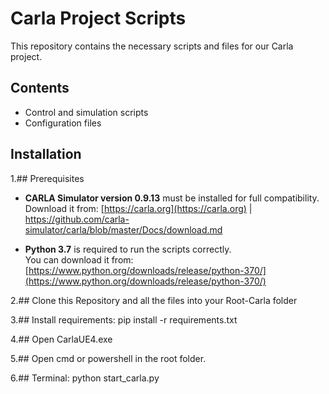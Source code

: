 # Carla Project Scripts

This repository contains the necessary scripts and files for our Carla project.

## Contents
- Control and simulation scripts
- Configuration files

## Installation

1.## Prerequisites

- **CARLA Simulator version 0.9.13** must be installed for full compatibility.  
  Download it from: [https://carla.org](https://carla.org) | https://github.com/carla-simulator/carla/blob/master/Docs/download.md

- **Python 3.7** is required to run the scripts correctly.  
  You can download it from: [https://www.python.org/downloads/release/python-370/](https://www.python.org/downloads/release/python-370/)

2.## Clone this Repository and all the files into your Root-Carla folder

3.## Install requirements: pip install -r requirements.txt

4.## Open CarlaUE4.exe

5.## Open cmd or powershell in the root folder.

6.## Terminal: python start_carla.py
